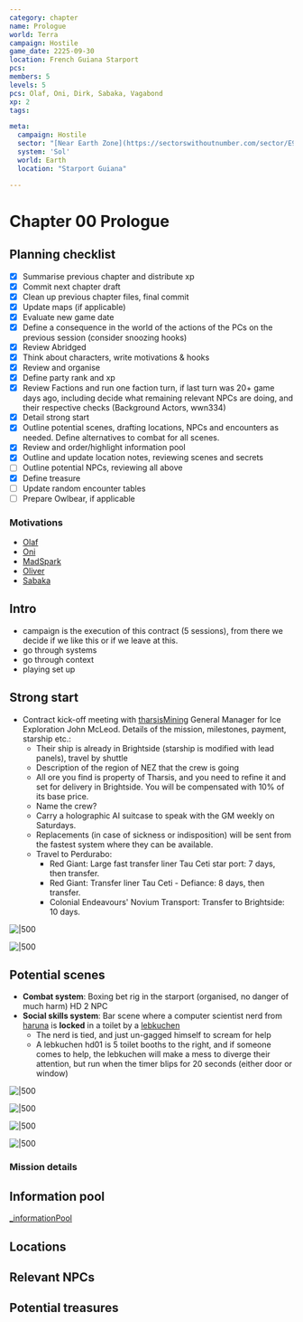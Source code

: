 ```yaml
---
category: chapter
name: Prologue
world: Terra
campaign: Hostile
game_date: 2225-09-30
location: French Guiana Starport
pcs: 
members: 5
levels: 5
pcs: Olaf, Oni, Dirk, Sabaka, Vagabond
xp: 2
tags: 

meta:
  campaign: Hostile
  sector: "[Near Earth Zone](https://sectorswithoutnumber.com/sector/E9FKrPjS8tsRmoryYMpe)"
  system: 'Sol'
  world: Earth
  location: "Starport Guiana"

---
```


# Chapter 00 Prologue

## Planning checklist

- [x] Summarise previous chapter and distribute xp
- [x] Commit next chapter draft
- [x] Clean up previous chapter files, final commit
- [x] Update maps (if applicable)
- [x] Evaluate new game date
- [x] Define a consequence in the world of the actions of the PCs on the previous session (consider snoozing hooks)
- [x] Review Abridged
- [x] Think about characters, write motivations & hooks
- [x] Review and organise
- [x] Define party rank and xp
- [x] Review Factions and run one faction turn,  if last turn was 20+ game days ago, including decide what remaining relevant NPCs are doing, and their respective checks (Background Actors, wwn334)
- [x] Detail strong start
- [x] Outline potential scenes, drafting locations, NPCs and encounters as needed. Define alternatives to combat for all scenes.
- [x] Review and order/highlight information pool
- [x] Outline and update location notes, reviewing scenes and secrets
- [ ] Outline potential NPCs, reviewing all above
- [x] Define treasure
- [ ] Update random encounter tables
- [ ] Prepare Owlbear, if applicable

### Motivations

- [Olaf](../pcs/Olaf.md)
- [Oni](../pcs/Oni.md)
- [MadSpark](../pcs/MadSpark.md)
- [Oliver](../pcs/Oliver.md)
- [Sabaka](../pcs/Sabaka.md)

## Intro

- campaign is the execution of this contract (5 sessions), from there we decide if we like this or if we leave at this.
- go through systems
- go through context
- playing set up

## Strong start

- Contract kick-off meeting with [tharsisMining](hostile/factions/tharsisMining.md) General Manager for Ice Exploration John McLeod. Details of the mission, milestones, payment, starship etc.:
	- Their ship is already in Brightside (starship is modified with lead panels), travel by shuttle
	- Description of the region of NEZ that the crew is going
	- All ore you find is property of Tharsis, and you need to refine it and set for delivery in Brightside. You will be compensated with 10% of its base price.
	- Name the crew?
	- Carry a holographic AI suitcase to speak with the GM weekly on Saturdays.
	- Replacements (in case of sickness or indisposition) will be sent from the fastest system where they can be available.
	- Travel to Perdurabo:
		- Red Giant: Large fast transfer liner Tau Ceti star port: 7 days, then transfer.
		- Red Giant: Transfer liner Tau Ceti - Defiance: 8 days, then transfer.
		- Colonial Endeavours' Novium Transport: Transfer to Brightside: 10 days.

![|500](https://i.imgur.com/ADyAQ5j.png)

![|500](https://i.imgur.com/csVt4tj.png)

## Potential scenes

- **Combat system**: Boxing bet rig in the starport (organised, no danger of much harm) HD 2 NPC
- **Social skills system**: Bar scene where a computer scientist nerd from [haruna](hostile/factions/haruna.md) is **locked** in a toilet by a [lebkuchen](hostile/factions/lebkuchen.md)
	- The nerd is tied, and just un-gagged himself to scream for help
	- A lebkuchen hd01 is 5 toilet booths to the right, and if someone comes to help, the lebkuchen will make a mess to diverge their attention, but run when the timer blips for 20 seconds (either door or window)

![|500](https://i.imgur.com/CNamW3h.png)

![|500](https://i.imgur.com/erkfQXX.jpg)

![|500](https://i.imgur.com/gqkfB7e.png)

![|500](https://i.imgur.com/qECedY1.png)

### Mission details


## Information pool

[_informationPool](hostile/_informationPool.md)


## Locations


## Relevant NPCs


## Potential treasures



